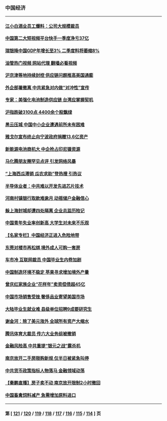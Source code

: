 ### 中国经济
---
#### [江小白酒业员工爆料：公司大规模裁员](../../pages/ncid283/n13744477.md?05250845) 
#### [中国第二大短视频平台快手一季度净亏37亿](../../pages/ncid283/n13744491.md?05250845) 
#### [瑞银降中国GDP年增长至3% 二季度料将萎缩8%](../../pages/ncid283/n13744327.md?05250845) 
#### [油管热门视频 网站代理 翻墙必看视频](http://209.222.30.114:81/youtube.html?05250845)
#### [沪京津等地持续封控 供应链问题推高美国通膨](../../pages/ncid283/n13744422.md?05250845) 
#### [外企部署撤离 中共紧急对内做“对冲性”宣传](../../pages/ncid283/n13743948.md?05250845) 
#### [专家：美强化电池制造供应链 台湾应掌握契机](../../pages/ncid283/n13744208.md?05250845) 
#### [沪指跌破3100点 4400余个股飘绿](../../pages/ncid283/n13744229.md?05250845) 
#### [黑云压城 中国中小企业遭遇前所未有困难](../../pages/ncid283/n13744053.md?05250845) 
#### [雅戈尔宣布终止向宁波政府捐赠13.6亿资产](../../pages/ncid283/n13744156.md?05250845) 
#### [新能源电池商机大 中企抢占印尼镍资源](../../pages/ncid283/n13744063.md?05250845) 
#### [马化腾朋友圈罕见点评 引发网络风暴](../../pages/ncid283/n13743558.md?05250845) 
#### [“上海西瓜滞销 瓜农求助”登热搜 引热议](../../pages/ncid283/n13743639.md?05250845) 
#### [半导体业者：中共难以开发先进芯片技术](../../pages/ncid283/n13743079.md?05250845) 
#### [河南村镇银行取款难逾月 动摇储户金融信心](../../pages/ncid283/n13743006.md?05250845) 
#### [躲上海封城却遭四处隔离 企业总监历险记](../../pages/ncid283/n13742979.md?05250845) 
#### [中国青年失业率创新高 大学生对未来不乐观](../../pages/ncid283/n13742969.md?05250845) 
#### [【名家专栏】中国经济正进入危险地带](../../pages/ncid283/n13742856.md?05250845) 
#### [东莞对楼市再松绑 境外成人可购一套房](../../pages/ncid283/n13742732.md?05250845) 
#### [车市冷 互联网裁员 中国毕业生内卷加剧](../../pages/ncid283/n13742607.md?05250845) 
#### [中国制造环境不稳定 苹果寻求增加境外产量](../../pages/ncid283/n13742351.md?05250845) 
#### [曾庆红家族企业“花样年”卖资偿债超45亿](../../pages/ncid283/n13742358.md?05250845) 
#### [中国市场销售受挫 奢侈品业寄望美国市场](../../pages/ncid283/n13742248.md?05250845) 
#### [大陆毕业生就业难 县级单位招聘9成要研究生](../../pages/ncid283/n13742186.md?05250845) 
#### [谢金河：除了美元涨外 全球所有资产大缩水](../../pages/ncid283/n13742038.md?05250845) 
#### [腾讯体育大裁员 传六大业务组被撤销](../../pages/ncid283/n13742080.md?05250845) 
#### [金融风险高 中共重提“银元之战”露杀机](../../pages/ncid283/n13742039.md?05250845) 
#### [南京放开二手房限购新规 仅半日被紧急叫停](../../pages/ncid283/n13741971.md?05250845) 
#### [中共货币政策指标人物落马 金融领域动荡](../../pages/ncid283/n13741950.md?05250845) 
#### [【秦鹏直播】房子卖不动 南京放开限制2小时撤回](../../pages/ncid283/n13741862.md?05250845) 
#### [中国畜禽饲料减产 急需增加原料进口](../../pages/ncid283/n13741776.md?05250845) 

---
#### 第 [ [121](./121.md?05250845) / [120](./120.md?05250845) / [119](./119.md?05250845) / [118](./118.md?05250845) / [117](./117.md?05250845) / [116](./116.md?05250845) / [115](./115.md?05250845) / [114](./114.md?05250845) ] 页
